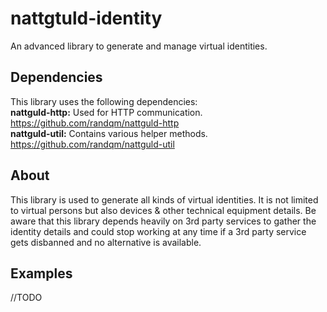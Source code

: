 # nattgtuld-identity
An advanced library to generate and manage virtual identities.

## Dependencies
This library uses the following dependencies:  
**nattguld-http:** Used for HTTP communication. https://github.com/randqm/nattguld-http  
**nattguld-util:** Contains various helper methods. https://github.com/randqm/nattguld-util  

## About
This library is used to generate all kinds of virtual identities. It is not limited to virtual persons but also devices & other technical equipment details. Be aware that this library depends heavily on 3rd party services to gather the identity details and could stop working at any time if a 3rd party service gets disbanned and no alternative is available.

## Examples
//TODO
